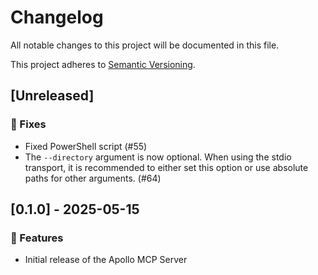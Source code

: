 # Changelog

All notable changes to this project will be documented in this file.

This project adheres to [Semantic Versioning](https://semver.org/spec/v2.0.0.html).

<!--
## [x.x.x] - yyyy-mm-dd
### ❗ BREAKING ❗
### 🚀 Features
### 🐛 Fixes
### 🛠 Maintenance
### 📚 Documentation
-->

## [Unreleased]

### 🐛 Fixes
- Fixed PowerShell script (#55)
- The `--directory` argument is now optional. When using the stdio transport, it is recommended to either set this option or use absolute paths for other arguments. (#64)

## [0.1.0] - 2025-05-15

### 🚀 Features
- Initial release of the Apollo MCP Server